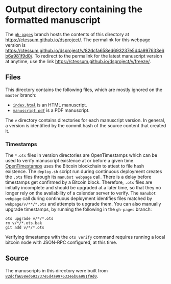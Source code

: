 # Output directory containing the formatted manuscript

The [`gh-pages`](https://github.com/ctessum/dsproject/tree/gh-pages) branch hosts the contents of this directory at <https://ctessum.github.io/dsproject/>.
The permalink for this webpage version is <https://ctessum.github.io/dsproject/v/82dcfa658ed693237e5d4a997633e6b6a981f9d0/>.
To redirect to the permalink for the latest manuscript version at anytime, use the link <https://ctessum.github.io/dsproject/v/freeze/>.

## Files

This directory contains the following files, which are mostly ignored on the `master` branch:

+ [`index.html`](index.html) is an HTML manuscript.
+ [`manuscript.pdf`](manuscript.pdf) is a PDF manuscript.

The `v` directory contains directories for each manuscript version.
In general, a version is identified by the commit hash of the source content that created it.

### Timestamps

The `*.ots` files in version directories are OpenTimestamps which can be used to verify manuscript existence at or before a given time.
[OpenTimestamps](https://opentimestamps.org/) uses the Bitcoin blockchain to attest to file hash existence.
The `deploy.sh` script run during continuous deployment creates the `.ots` files through its `manubot webpage` call.
There is a delay before timestamps get confirmed by a Bitcoin block.
Therefore, `.ots` files are initially incomplete and should be upgraded at a later time, so that they no longer rely on the availability of a calendar server to verify.
The `manubot webpage` call during continuous deployment identifies files matched by `webpage/v/**/*.ots` and attempts to upgrade them.
You can also manually upgrade timestamps, by running the following in the `gh-pages` branch:

```shell
ots upgrade v/*/*.ots
rm v/*/*.ots.bak
git add v/*/*.ots
```

Verifying timestamps with the `ots verify` command requires running a local bitcoin node with JSON-RPC configured, at this time.

## Source

The manuscripts in this directory were built from
[`82dcfa658ed693237e5d4a997633e6b6a981f9d0`](https://github.com/ctessum/dsproject/commit/82dcfa658ed693237e5d4a997633e6b6a981f9d0).
